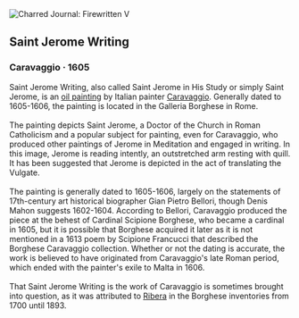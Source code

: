 <div class="artwork-of-the-day">
  <div class="container">
    <div class="img-wrapper">
      <img
        src="https://uploads4.wikiart.org/00164/images/caravaggio/saint-jerome-writing-caravaggio-1605-6.jpg!Large.jpg"
        alt="Charred Journal: Firewritten V" />
    </div>
    <div class="artwork-detail">
      <div class="artwork-origin"> 
        <h2 class="artwork-name">Saint Jerome Writing</h2>
        <h3 class="artist">
          Caravaggio
                    ·  1605
        </h3>
      </div>
      <p class="description">
        <span class="artwork-description-text ng-binding" ng-bind-html="viewModel.ArtworkOfTheDay.Description | unsafe">Saint Jerome Writing, also called Saint Jerome in His Study or simply Saint Jerome, is an <a target="_blank" href="/en/paintings-by-media/oil-on-sacking">oil painting</a> by Italian painter <a target="_blank" href="/en/caravaggio">Caravaggio</a>. Generally dated to 1605-1606, the painting is located in the Galleria Borghese in Rome.
<br>
<br>The painting depicts Saint Jerome, a Doctor of the Church in Roman Catholicism and a popular subject for painting, even for Caravaggio, who produced other paintings of Jerome in Meditation and engaged in writing. In this image, Jerome is reading intently, an outstretched arm resting with quill. It has been suggested that Jerome is depicted in the act of translating the Vulgate.
<br>
<br>The painting is generally dated to 1605-1606, largely on the statements of 17th-century art historical biographer Gian Pietro Bellori, though Denis Mahon suggests 1602-1604. According to Bellori, Caravaggio produced the piece at the behest of Cardinal Scipione Borghese, who became a cardinal in 1605, but it is possible that Borghese acquired it later as it is not mentioned in a 1613 poem by Scipione Francucci that described the Borghese Caravaggio collection. Whether or not the dating is accurate, the work is believed to have originated from Caravaggio's late Roman period, which ended with the painter's exile to Malta in 1606.
<br>
<br>That Saint Jerome Writing is the work of Caravaggio is sometimes brought into question, as it was attributed to <a target="_blank" href="/en/jusepe-de-ribera">Ribera</a> in the Borghese inventories from 1700 until 1893.</span>
                        <div class="text-shadow-container" ng-show="showShadow" style=""></div>
      </p>
    </div>
  </div>

</div>
